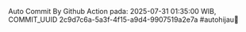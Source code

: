 Auto Commit By Github Action pada: 2025-07-31 01:35:00 WIB, COMMIT_UUID 2c9d7c6a-5a3f-4f15-a9d4-9907519a2e7a #autohijau🗿
